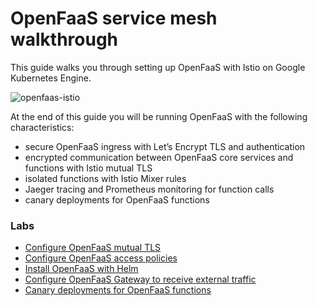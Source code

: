 # OpenFaaS service mesh walkthrough

This guide walks you through setting up OpenFaaS with Istio on Google Kubernetes Engine.

![openfaas-istio](https://github.com/stefanprodan/istio-gke/blob/master/docs/screens/openfaas-istio-diagram.png)

At the end of this guide you will be running OpenFaaS with the following characteristics:

* secure OpenFaaS ingress with Let’s Encrypt TLS and authentication
* encrypted communication between OpenFaaS core services and functions with Istio mutual TLS
* isolated functions with Istio Mixer rules
* Jaeger tracing and Prometheus monitoring for function calls
* canary deployments for OpenFaaS functions 

### Labs

* [Configure OpenFaaS mutual TLS](01-mtls-config.md)
* [Configure OpenFaaS access policies](02-mixer-rules.md)
* [Install OpenFaaS with Helm](03-openfaas-setup.md)
* [Configure OpenFaaS Gateway to receive external traffic](04-gateway-config.md)
* [Canary deployments for OpenFaaS functions](05-canary.md)
